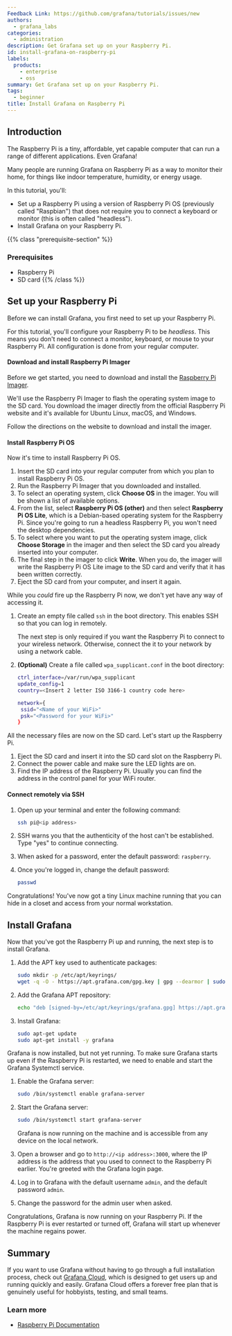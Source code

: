 ```yaml
---
Feedback Link: https://github.com/grafana/tutorials/issues/new
authors:
  - grafana_labs
categories:
  - administration
description: Get Grafana set up on your Raspberry Pi.
id: install-grafana-on-raspberry-pi
labels:
  products:
    - enterprise
    - oss
summary: Get Grafana set up on your Raspberry Pi.
tags:
  - beginner
title: Install Grafana on Raspberry Pi
---
```


## Introduction

The Raspberry Pi is a tiny, affordable, yet capable computer that can run a range of different applications. Even Grafana!

Many people are running Grafana on Raspberry Pi as a way to monitor their home, for things like indoor temperature, humidity, or energy usage.

In this tutorial, you'll:

- Set up a Raspberry Pi using a version of Raspberry Pi OS (previously called "Raspbian") that does not require you to connect a keyboard or monitor (this is often called "headless").
- Install Grafana on your Raspberry Pi.

{{% class "prerequisite-section" %}}

### Prerequisites

- Raspberry Pi
- SD card
  {{% /class %}}

## Set up your Raspberry Pi

Before we can install Grafana, you first need to set up your Raspberry Pi.

For this tutorial, you'll configure your Raspberry Pi to be _headless_. This means you don't need to connect a monitor, keyboard, or mouse to your Raspberry Pi. All configuration is done from your regular computer.

#### Download and install Raspberry Pi Imager

Before we get started, you need to download and install the [Raspberry Pi Imager](https://www.raspberrypi.org/software/).

We'll use the Raspberry Pi Imager to flash the operating system image to the SD card. You download the imager directly from the official Raspberry Pi website and it's available for Ubuntu Linux, macOS, and Windows.

Follow the directions on the website to download and install the imager.

#### Install Raspberry Pi OS

Now it's time to install Raspberry Pi OS.

1. Insert the SD card into your regular computer from which you plan to install Raspberry Pi OS.
1. Run the Raspberry Pi Imager that you downloaded and installed.
1. To select an operating system, click **Choose OS** in the imager. You will be shown a list of available options.
1. From the list, select **Raspberry Pi OS (other)** and then select **Raspberry Pi OS Lite**, which is a Debian-based operating system for the Raspberry Pi. Since you're going to run a headless Raspberry Pi, you won't need the desktop dependencies.
1. To select where you want to put the operating system image, click **Choose Storage** in the imager and then select the SD card you already inserted into your computer.
1. The final step in the imager to click **Write**. When you do, the imager will write the Raspberry Pi OS Lite image to the SD card and verify that it has been written correctly.
1. Eject the SD card from your computer, and insert it again.

While you _could_ fire up the Raspberry Pi now, we don't yet have any way of accessing it.

1. Create an empty file called `ssh` in the boot directory. This enables SSH so that you can log in remotely.

   The next step is only required if you want the Raspberry Pi to connect to your wireless network. Otherwise, connect the it to your network by using a network cable.

1. **(Optional)** Create a file called `wpa_supplicant.conf` in the boot directory:

   ```bash
   ctrl_interface=/var/run/wpa_supplicant
   update_config=1
   country=<Insert 2 letter ISO 3166-1 country code here>

   network={
    ssid="<Name of your WiFi>"
    psk="<Password for your WiFi>"
   }
   ```

All the necessary files are now on the SD card. Let's start up the Raspberry Pi.

1. Eject the SD card and insert it into the SD card slot on the Raspberry Pi.
1. Connect the power cable and make sure the LED lights are on.
1. Find the IP address of the Raspberry Pi. Usually you can find the address in the control panel for your WiFi router.

#### Connect remotely via SSH

1. Open up your terminal and enter the following command:

   ```bash
   ssh pi@<ip address>
   ```

1. SSH warns you that the authenticity of the host can't be established. Type "yes" to continue connecting.
1. When asked for a password, enter the default password: `raspberry`.
1. Once you're logged in, change the default password:

   ```bash
   passwd
   ```

Congratulations! You've now got a tiny Linux machine running that you can hide in a closet and access from your normal workstation.

## Install Grafana

Now that you've got the Raspberry Pi up and running, the next step is to install Grafana.

1. Add the APT key used to authenticate packages:

   ```bash
   sudo mkdir -p /etc/apt/keyrings/
   wget -q -O - https://apt.grafana.com/gpg.key | gpg --dearmor | sudo tee /etc/apt/keyrings/grafana.gpg > /dev/null
   ```

1. Add the Grafana APT repository:

   ```bash
   echo "deb [signed-by=/etc/apt/keyrings/grafana.gpg] https://apt.grafana.com stable main" | sudo tee /etc/apt/sources.list.d/grafana.list
   ```

1. Install Grafana:

   ```bash
   sudo apt-get update
   sudo apt-get install -y grafana
   ```

Grafana is now installed, but not yet running. To make sure Grafana starts up even if the Raspberry Pi is restarted, we need to enable and start the Grafana Systemctl service.

1. Enable the Grafana server:

   ```bash
   sudo /bin/systemctl enable grafana-server
   ```

1. Start the Grafana server:

   ```bash
   sudo /bin/systemctl start grafana-server
   ```

   Grafana is now running on the machine and is accessible from any device on the local network.

1. Open a browser and go to `http://<ip address>:3000`, where the IP address is the address that you used to connect to the Raspberry Pi earlier. You're greeted with the Grafana login page.
1. Log in to Grafana with the default username `admin`, and the default password `admin`.
1. Change the password for the admin user when asked.

Congratulations, Grafana is now running on your Raspberry Pi. If the Raspberry Pi is ever restarted or turned off, Grafana will start up whenever the machine regains power.

## Summary

If you want to use Grafana without having to go through a full installation process, check out [Grafana Cloud](/products/cloud/), which is designed to get users up and running quickly and easily. Grafana Cloud offers a forever free plan that is genuinely useful for hobbyists, testing, and small teams.

### Learn more

- [Raspberry Pi Documentation](https://www.raspberrypi.org/documentation/)
